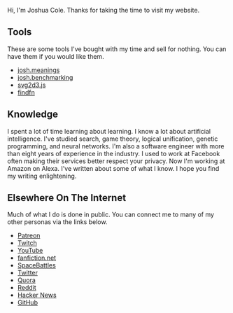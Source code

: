Hi, I'm Joshua Cole.
Thanks for taking the time to visit my website.

## Tools 

These are some tools I've bought with my time and sell for nothing.
You can have them if you would like them.

- [josh.meanings](https://github.com/jColeChanged/josh.meanings)
- [josh.benchmarking](https://github.com/jColeChanged/josh.benchmarking)
- [svg2d3.js](/svg2d3.html)
- [findfn](https://github.com/jColeChanged/findfn)

## Knowledge

I spent a lot of time learning about learning.
I know a lot about artificial intelligence.
I've studied search, game theory, logical unification, genetic programming, and neural networks.
I'm also a software engineer with more than eight years of experience in the industry.
I used to work at Facebook often making their services better respect your privacy.
Now I'm working at Amazon on Alexa.
I've written about some of what I know.
I hope you find my writing enlightening.

## Elsewhere On The Internet

Much of what I do is done in public. 
You can connect me to many of my other personas via the links below.

- [Patreon](https://www.patreon.com/toojoshua)
- [Twitch](https://www.twitch.tv/toojoshua)
- [YouTube](https://youtube.com/jcolechanged)
- [fanfiction.net](https://www.fanfiction.net/~toojoshua)
- [SpaceBattles](https://forums.spacebattles.com/members/toojoshua.315351/)
- [Twitter](https://www.twitter.com/jcolechanged)
- [Quora](https://www.quora.com/profile/Joshua-Cole-185)
- [Reddit](https://www.reddit.com/u/jcolechanged)
- [Hacker News](https://news.ycombinator.com/user?id=JoshCole)
- [GitHub](https://www.github.com/jcolechanged)
